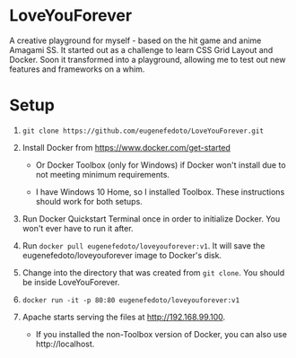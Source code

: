 # LoveYouForever

A creative playground for myself - based on the hit game and anime Amagami SS. It started out as a challenge to learn CSS Grid Layout and Docker. Soon it transformed into a playground, allowing me to test out new features and frameworks on a whim.

# Setup

1. `git clone https://github.com/eugenefedoto/LoveYouForever.git`

2. Install Docker from https://www.docker.com/get-started

   * Or Docker Toolbox (only for Windows) if Docker won't install due to not meeting minimum requirements.

   * I have Windows 10 Home, so I installed Toolbox. These instructions should work for both setups.

3. Run Docker Quickstart Terminal once in order to initialize Docker. You won't ever have to run it after.

4. Run `docker pull eugenefedoto/loveyouforever:v1`. It will save the eugenefedoto/loveyouforever image to Docker's disk.

5. Change into the directory that was created from `git clone`. You should be inside LoveYouForever.

6. `docker run -it -p 80:80 eugenefedoto/loveyouforever:v1`

7. Apache starts serving the files at http://192.168.99.100.
   * If you installed the non-Toolbox version of Docker, you can also use http://localhost.
